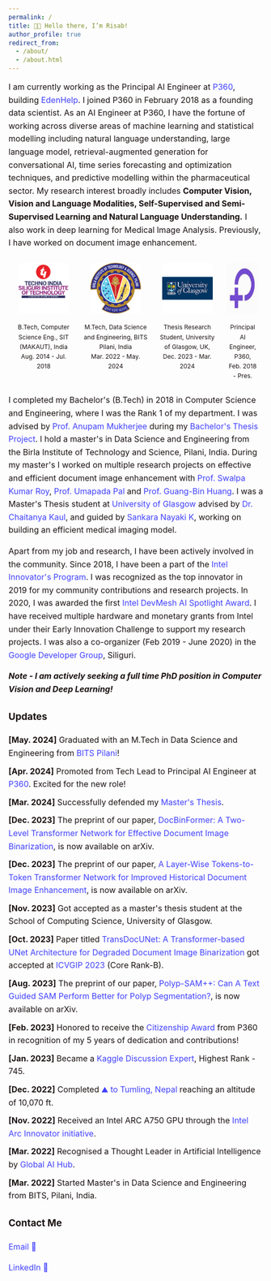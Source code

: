 ```yaml
---
permalink: /
title: 👋🏼 Hello there, I’m Risab!
author_profile: true
redirect_from: 
  - /about/
  - /about.html
---
```


<style>
  .content-container {
    font-size: 16px;
    color: #1B1212;
    line-height: 1.6;
  }
  .content-container a {
    text-decoration: none;
    color: #4040FF;
  }
  .content-container a:hover {
    text-decoration: underline;
  }
  .logo-container {
    display: flex;
    flex-wrap: wrap;
    justify-content: space-between;
    margin: 20px 0;
  }
  .logo-item {
    text-align: center;
    margin: 10px;
  }
  .logo-item img {
    width: 100px;
    height: 100px;
    margin-bottom: 10px;
  }
  .logo-item p {
    font-size: 14px;
    color: #1B1212;
  }
  .updates-list {
    list-style-type: none;
    padding: 0;
  }
  .updates-list li {
    margin: 10px 0;
  }
  .updates-list a {
    color: #4040FF;
    text-decoration: none;
  }
  .updates-list a:hover {
    text-decoration: underline;
  }
</style>


<div class="content-container">
  <p>I am currently working as the Principal AI Engineer at <a href="https://www.p360.com/">P360</a>, building <a href="https://www.p360.com/edenhelp/">EdenHelp</a>. I joined P360 in February 2018 as a founding data scientist. As an AI Engineer at P360, I have the fortune of working across diverse areas of machine learning and statistical modelling including natural language understanding, large language model, retrieval-augmented generation for conversational AI, time series forecasting and optimization techniques, and predictive modelling within the pharmaceutical sector. My research interest broadly includes <strong>Computer Vision, Vision and Language Modalities, Self-Supervised and Semi-Supervised Learning and Natural Language Understanding.</strong> I also work in deep learning for Medical Image Analysis. Previously, I have worked on document image enhancement.</p>


  <!-- <div style="display: flex; justify-content: space-between;">
    <div style="text-align: center; margin: 10px;">
      <img src="../images/sit.jpg" alt="Logo1" style="width: 100px; height: 100px; margin-bottom: 10px;">
      <div style="font-size: 12px; color: #1B1212;">B.Tech, Computer Science and Engineering, Siliguri Institute of Technology, India Aug. 2014 - Jul. 2018</div>
    </div>
    <div style="text-align: center; margin: 10px;">
      <img src="../images/presc.png" alt="Logo2" style="width: 100px; height: 100px; margin-bottom: 10px;">
      <div style="font-size: 12px; color: #1B1212;">ML Research Intern, Prescriber360 Solutions, Feb. 2018 - Mar. 2018</div>
    </div>
    <div style="text-align: center; margin: 10px;">
      <img src="../images/p360.jpeg" alt="Logo3" style="width: 100px; height: 100px; margin-bottom: 10px;">
      <div style="font-size: 12px; color: #1B1212;">Principal AI Engineer, P360, Mar. 2018 - Present</div>
    </div>
    <div style="text-align: center; margin: 10px;">
      <img src="../images/bits.png" alt="Logo4" style="width: 100px; height: 100px; margin-bottom: 10px;">
      <div style="font-size: 12px; color: #1B1212;">M.Tech, Data Science and Engineering, BITS, Pilani, India Mar. 2022 - May. 2024</div>
    </div>
    <div style="text-align: center; margin: 10px;">
      <img src="../images/ug2.png" alt="Logo5" style="width: 100px; height: 100px; margin-bottom: 10px;">
      <div style="font-size: 12px; color: #1B1212;">Thesis Research Student, University of Glasgow, UK, Dec. 2023 - Mar. 2024</div>
    </div>
  </div> -->

<div style="display: flex; justify-content: space-between;">
  <div style="text-align: center; margin: 10px;">
    <img src="../images/SIT_2.jpg" alt="Logo1" style="width: 100px; height: 100px; margin-bottom: 10px;">
    <div style="font-size: 12px; color: #1B1212;">B.Tech, Computer Science Eng., SIT (MAKAUT), India<br>Aug. 2014 - Jul. 2018</div>
  </div>
  <div style="text-align: center; margin: 10px;">
  <img src="../images/bits.png" alt="Logo4" style="width: 100px; height: 100px; margin-bottom: 10px;">
  <div style="font-size: 12px; color: #1B1212;">M.Tech, Data Science and Engineering, BITS Pilani, India<br>Mar. 2022 - May. 2024</div>
  </div>
  <div style="text-align: center; margin: 10px;">
  <img src="../images/ug2.png" alt="Logo5" style="width: 100px; height: 100px; margin-bottom: 10px;">
  <div style="font-size: 12px; color: #1B1212;">Thesis Research Student, University of Glasgow, UK,<br>Dec. 2023 - Mar. 2024</div>
  </div>
  <!-- <div style="text-align: center; margin: 10px;">
    <img src="../images/presc.png" alt="Logo2" style="width: 100px; height: 100px; margin-bottom: 10px;">
    <div style="font-size: 12px; color: #1B1212;">ML Research Intern, Prescriber360 Solutions,<br>Feb. 2018 - Mar. 2018</div>
  </div> -->
  <div style="text-align: center; margin: 10px;">
    <img src="../images/p360.jpeg" alt="Logo3" style="width: 100px; height: 100px; margin-bottom: 10px;">
    <div style="font-size: 12px; color: #1B1212;">Principal AI Engineer, P360,<br>Feb. 2018 - Pres.</div>
  </div>
</div>

  <p>I completed my Bachelor's (B.Tech) in 2018 in Computer Science and Engineering, where I was the Rank 1 of my department. I was advised by <a href="https://scholar.google.co.in/citations?user=pixVZ0oAAAAJ&hl=en">Prof. Anupam Mukherjee</a> during my <a href="https://devmesh.intel.com/projects/self-driving-bot-on-intel-architecture#about-section">Bachelor's Thesis Project</a>. I hold a master's in Data Science and Engineering from the Birla Institute of Technology and Science, Pilani, India. During my master's I worked on multiple research projects on effective and efficient document image enhancement with <a href="https://scholar.google.com/citations?user=1WVrFGwAAAAJ&hl=en">Prof. Swalpa Kumar Roy</a>, <a href="https://scholar.google.com/citations?user=2_z_CogAAAAJ&hl=en">Prof. Umapada Pal</a> and <a href="https://scholar.google.com.sg/citations?user=LhSqQCIAAAAJ&hl=en">Prof. Guang-Bin Huang</a>. I was a Master's Thesis student at <a href="https://www.gla.ac.uk/">University of Glasgow</a> advised by <a href="https://chaitanya-kaul.github.io/">Dr. Chaitanya Kaul</a>, and guided by <a href="https://scholar.google.co.in/citations?user=kGLZ1kAAAAAJ&hl=en">Sankara Nayaki K</a>, working on building an efficient medical imaging model.</p>

  <p>Apart from my job and research, I have been actively involved in the community. Since 2018, I have been a part of the <a href="https://devmesh.intel.com/users/risab-biswas">Intel Innovator's Program</a>. I was recognized as the top innovator in 2019 for my community contributions and research projects. In 2020, I was awarded the first <a href="https://devmesh.intel.com/posts/638312/congrats-to-our-devmesh-spotlight-award-winners">Intel DevMesh AI Spotlight Award</a>. I have received multiple hardware and monetary grants from Intel under their Early Innovation Challenge to support my research projects. I was also a co-organizer (Feb 2019 - June 2020) in the <a href="https://gdg.community.dev/gdg-siliguri/">Google Developer Group</a>, Siliguri.</p>



  <p><strong><em>Note - I am actively seeking a full time PhD position in Computer Vision and Deep Learning!</em></strong></p>

  <h3>Updates</h3>
  <ul class="updates-list">
    <li><strong>[May. 2024]</strong> Graduated with an M.Tech in Data Science and Engineering from <a href="https://www.bits-pilani.ac.in/">BITS Pilani</a>!</li>
    <li><strong>[Apr. 2024]</strong> Promoted from Tech Lead to Principal AI Engineer at <a href="https://www.p360.com/leadership/">P360</a>. Excited for the new role!</li>
    <li><strong>[Mar. 2024]</strong> Successfully defended my <a href="https://arxiv.org/pdf/2406.03173">Master's Thesis</a>.</li>
    <li><strong>[Dec. 2023]</strong> The preprint of our paper, <a href="https://arxiv.org/abs/2312.03568">DocBinFormer: A Two-Level Transformer Network for Effective Document Image Binarization</a>, is now available on arXiv.</li>
    <li><strong>[Dec. 2023]</strong> The preprint of our paper, <a href="https://arxiv.org/abs/2312.03946">A Layer-Wise Tokens-to-Token Transformer Network for Improved Historical Document Image Enhancement</a>, is now available on arXiv.</li>
    <li><strong>[Nov. 2023]</strong> Got accepted as a master's thesis student at the School of Computing Science, University of Glasgow.</li>
    <li><strong>[Oct. 2023]</strong> Paper titled <a href="https://dl.acm.org/doi/abs/10.1145/3627631.3627639">TransDocUNet: A Transformer-based UNet Architecture for Degraded Document Image Binarization</a> got accepted at <a href="https://www.iitrpr.ac.in/ICVGIP/">ICVGIP 2023</a> (Core Rank-B).</li>
    <li><strong>[Aug. 2023]</strong> The preprint of our paper, <a href="https://arxiv.org/abs/2308.06623">Polyp-SAM++: Can A Text Guided SAM Perform Better for Polyp Segmentation?</a>, is now available on arXiv.</li>
    <li><strong>[Feb. 2023]</strong> Honored to receive the <a href="https://www.linkedin.com/posts/activity-7031705908409712641-huup?utm_source=share&utm_medium=member_desktop">Citizenship Award</a> from P360 in recognition of my 5 years of dedication and contributions!</li>
    <li><strong>[Jan. 2023]</strong> Became a <a href="https://www.kaggle.com/risabbiswas19">Kaggle Discussion Expert</a>, Highest Rank - 745.</li>
    <li><strong>[Dec. 2022]</strong> Completed <a href="https://media.licdn.com/dms/image/C4E22AQ

FMcdBf4hkbhQ/feedshare-shrink_1280/0/1671638780264?e=1724889600&v=beta&t=UMka8JxUr92ku14VrtO9-HkpoSGmGNJtQROIhk9OItk">my first trek</a> ⛰️ to <a href="https://dooars.info/wp-content/uploads/photo-gallery/imported_from_media_libray/18_kanchenzonga_from_tumling.jpg?bwg=1554903620">Tumling, Nepal</a> reaching an altitude of 10,070 ft.</li>
    <li><strong>[Nov. 2022]</strong> Received an Intel ARC A750 GPU through the <a href="https://community.intel.com/t5/Blogs/Products-and-Solutions/Graphics/Apply-to-be-an-Intel-Arc-Innovator/post/1348540">Intel Arc Innovator initiative</a>.</li>
    <li><strong>[Mar. 2022]</strong> Recognised a Thought Leader in Artificial Intelligence by <a href="https://www.linkedin.com/posts/globalaihub_globalaihub-thoughtleader-ai-activity-6909830724439130112-_yog?utm_source=share&utm_medium=member_desktop">Global AI Hub</a>.</li>
    <li><strong>[Mar. 2022]</strong> Started Master's in Data Science and Engineering from BITS, Pilani, India.</li>
  </ul>

  <h3>Contact Me</h3>
  <p><a href="mailto:risabbiswas19@gmail.com">Email 📩</a></p>
  <p><a href="https://www.linkedin.com/in/risab-biswas/">LinkedIn 🙌</a></p>
</div>